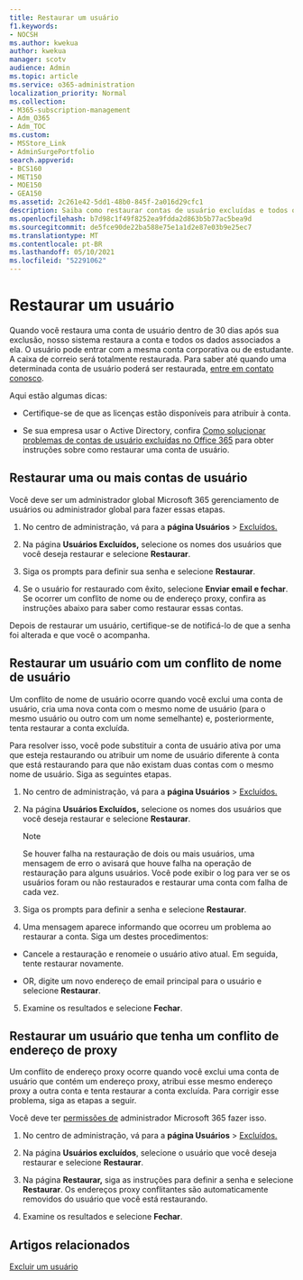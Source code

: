 ```yaml
---
title: Restaurar um usuário
f1.keywords:
- NOCSH
ms.author: kwekua
author: kwekua
manager: scotv
audience: Admin
ms.topic: article
ms.service: o365-administration
localization_priority: Normal
ms.collection:
- M365-subscription-management
- Adm_O365
- Adm_TOC
ms.custom:
- MSStore_Link
- AdminSurgePortfolio
search.appverid:
- BCS160
- MET150
- MOE150
- GEA150
ms.assetid: 2c261e42-5dd1-48b0-845f-2a016d29cfc1
description: Saiba como restaurar contas de usuário excluídas e todos os dados associados.
ms.openlocfilehash: b7d98c1f49f8252ea9fdda2d863b5b77ac5bea9d
ms.sourcegitcommit: de5fce90de22ba588e75e1a1d2e87e03b9e25ec7
ms.translationtype: MT
ms.contentlocale: pt-BR
ms.lasthandoff: 05/10/2021
ms.locfileid: "52291062"
---
```

# <a name="restore-a-user"></a>Restaurar um usuário
   
Quando você restaura uma conta de usuário dentro de 30 dias após sua exclusão, nosso sistema restaura a conta e todos os dados associados a ela. O usuário pode entrar com a mesma conta corporativa ou de estudante. A caixa de correio será totalmente restaurada. Para saber até quando uma determinada conta de usuário poderá ser restaurada, [entre em contato conosco](../../business-video/get-help-support.md).
  
Aqui estão algumas dicas:
  
- Certifique-se de que as licenças estão disponíveis para atribuir à conta.
    
- Se sua empresa usar o Active Directory, confira [Como solucionar problemas de contas de usuário excluídas no Office 365](/office365/troubleshoot/active-directory/restore-deleted-user-accounts.md) para obter instruções sobre como restaurar uma conta de usuário. 
    
## <a name="restore-one-or-more-user-accounts"></a>Restaurar uma ou mais contas de usuário

Você deve ser um administrador global Microsoft 365 gerenciamento de usuários ou administrador global para fazer essas etapas. 

1. No centro de administração, vá para a **página Usuários** \> <a href="https://go.microsoft.com/fwlink/p/?linkid=2071581" target="_blank">Excluídos.</a>

2. Na página **Usuários Excluídos,** selecione os nomes dos usuários que você deseja restaurar e selecione **Restaurar**.
    
3. Siga os prompts para definir sua senha e selecione **Restaurar**.
    
4. Se o usuário for restaurado com êxito, selecione **Enviar email e fechar**. Se ocorrer um conflito de nome ou de endereço proxy, confira as instruções abaixo para saber como restaurar essas contas.
    
Depois de restaurar um usuário, certifique-se de notificá-lo de que a senha foi alterada e que você o acompanha.
  
## <a name="restore-a-user-that-has-a-user-name-conflict"></a>Restaurar um usuário com um conflito de nome de usuário

Um conflito de nome de usuário ocorre quando você exclui uma conta de usuário, cria uma nova conta com o mesmo nome de usuário (para o mesmo usuário ou outro com um nome semelhante) e, posteriormente, tenta restaurar a conta excluída.
  
Para resolver isso, você pode substituir a conta de usuário ativa por uma que esteja restaurando ou atribuir um nome de usuário diferente à conta que está restaurando para que não existam duas contas com o mesmo nome de usuário. Siga as seguintes etapas.

1. No centro de administração, vá para a **página Usuários** \> <a href="https://go.microsoft.com/fwlink/p/?linkid=2071581" target="_blank">Excluídos.</a>
  
2. Na página **Usuários Excluídos,** selecione os nomes dos usuários que você deseja restaurar e selecione **Restaurar**.
    
    > [!NOTE]
    > Se houver falha na restauração de dois ou mais usuários, uma mensagem de erro o avisará que houve falha na operação de restauração para alguns usuários. Você pode exibir o log para ver se os usuários foram ou não restaurados e restaurar uma conta com falha de cada vez. 
  
3. Siga os prompts para definir a senha e selecione **Restaurar**.
    
4. Uma mensagem aparece informando que ocorreu um problema ao restaurar a conta. Siga um destes procedimentos:
    
  - Cancele a restauração e renomeie o usuário ativo atual. Em seguida, tente restaurar novamente.
    
  - OR, digite um novo endereço de email principal para o usuário e selecione **Restaurar**.
    
5. Examine os resultados e selecione **Fechar**.
    
## <a name="restore-a-user-that-has-a-proxy-address-conflict"></a>Restaurar um usuário que tenha um conflito de endereço de proxy

Um conflito de endereço proxy ocorre quando você exclui uma conta de usuário que contém um endereço proxy, atribui esse mesmo endereço proxy a outra conta e tenta restaurar a conta excluída. Para corrigir esse problema, siga as etapas a seguir.
  
Você deve ter [permissões de](about-admin-roles.md) administrador Microsoft 365 fazer isso. 

1. No centro de administração, vá para a **página Usuários** \> <a href="https://go.microsoft.com/fwlink/p/?linkid=2071581" target="_blank">Excluídos.</a>

2. Na página **Usuários excluídos**, selecione o usuário que você deseja restaurar e selecione **Restaurar**. 
    
3. Na página **Restaurar,** siga as instruções para definir a senha e selecione **Restaurar**. Os endereços proxy conflitantes são automaticamente removidos do usuário que você está restaurando.
    
4. Examine os resultados e selecione **Fechar**.

## <a name="related-articles"></a>Artigos relacionados

[Excluir um usuário](delete-a-user.md)
